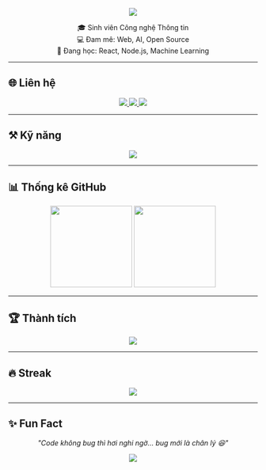 <!-- Banner -->
<p align="center">
  <img src="https://capsule-render.vercel.app/api?type=waving&color=0:00c6ff,100:0072ff&height=200&section=header&text=👋%20Xin%20chào,%20mình%20là%20DucZu&fontSize=30&fontColor=ffffff&animation=fadeIn&fontAlignY=35"/>
</p>

<!-- Intro -->
<p align="center">
🎓 Sinh viên Công nghệ Thông tin <br/>
💻 Đam mê: Web, AI, Open Source <br/>
🚀 Đang học: React, Node.js, Machine Learning
</p>

---

## 🌐 Liên hệ
<p align="center">
  <a href="mailto:nguyenducvu2006qb@gmail.com">
    <img src="https://img.shields.io/badge/Gmail-D14836?logo=gmail&logoColor=white&style=for-the-badge"/>
  </a>
  <a href="https://facebook.com/">
    <img src="https://img.shields.io/badge/Facebook-1877F2?logo=facebook&logoColor=white&style=for-the-badge"/>
  </a>
  <a href="https://linkedin.com/in/">
    <img src="https://img.shields.io/badge/LinkedIn-0A66C2?logo=linkedin&logoColor=white&style=for-the-badge"/>
  </a>
</p>

---

## ⚒️ Kỹ năng
<p align="center">
  <img src="https://skillicons.dev/icons?i=html,css,js,react,nodejs,python,git,github,vscode" />
</p>

---

## 📊 Thống kê GitHub
<p align="center">
  <img src="https://github-readme-stats.vercel.app/api?username=duczu&show_icons=true&theme=tokyonight&hide_border=true" height="165"/>
  <img src="https://github-readme-stats.vercel.app/api/top-langs/?username=duczu&layout=compact&theme=tokyonight&hide_border=true" height="165"/>
</p>

---

## 🏆 Thành tích
<p align="center">
  <img src="https://github-profile-trophy.vercel.app/?username=duczu&theme=algolia&no-frame=true&row=1&column=7" />
</p>

---

## 🔥 Streak
<p align="center">
  <img src="https://streak-stats.demolab.com?user=duczu&theme=tokyonight&hide_border=true"/>
</p>

---

## ✨ Fun Fact
<p align="center"><i>"Code không bug thì hơi nghi ngờ… bug mới là chân lý 😆"</i></p>

<!-- Footer -->
<p align="center">
  <img src="https://capsule-render.vercel.app/api?type=waving&color=0:00c6ff,100:0072ff&height=120&section=footer"/>
</p>
